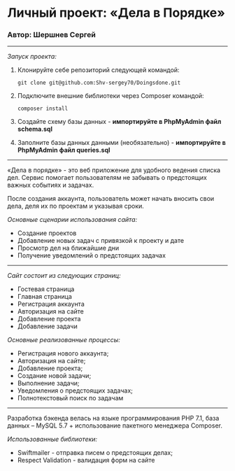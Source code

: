 # Личный проект: «Дела в Порядке»
### Автор: Шершнев Сергей
***
*Запуск проекта:*
1.  Клонируйте себе репозиторий следующей командой:

      `git clone git@github.com:Shv-sergey70/Doingsdone.git`
2.  Подключите внешние библиотеки через Composer командой:
    
    `composer install`
3.  Создайте схему базы данных - **импортируйте в PhpMyAdmin файл schema.sql**
4.  Заполните базы данных данными (необязательно) - **импортируйте в PhpMyAdmin файл queries.sql**
***
«Дела в порядке» - это веб приложение для удобного ведения списка дел. Сервис помогает пользователям не забывать о предстоящих важных событиях и задачах.

После создания аккаунта, пользователь может начать вносить свои дела, деля их по проектам и указывая сроки.

*Основные сценарии использования сайта:*

* Создание проектов
* Добавление новых задач с привязкой к проекту и дате
* Просмотр дел на ближайшие дни
* Получение уведомлений о предстоящих задачах

***
*Сайт состоит из следующих страниц:*

* Гостевая страница
* Главная страница
* Регистрация аккаунта
* Авторизация на сайте
* Добавление проекта
* Добавление задачи

*Основные реализованные процессы:*
* Регистрация нового аккаунта;
* Авторизация на сайте;
* Добавление проекта;
* Создание новой задачи;
* Выполнение задачи;
* Уведомления о предстоящих задачах;
* Полнотекстовый поиск по задачам
***
Разработка бэкенда велась на языке программирования PHP 7.1, база данных – MySQL 5.7 + использование пакетного менеджера Сomposer.

*Использованные библиотеки:*
* Swiftmailer - отправка писем о предстоящих делах;
* Respect Validation - валидация форм на сайте
